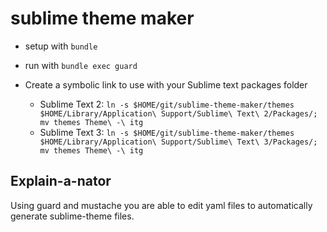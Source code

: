 # sublime theme maker

* setup with `bundle`

* run with `bundle exec guard`

* Create a symbolic link to use with your Sublime text packages folder
  * Sublime Text 2: `ln -s $HOME/git/sublime-theme-maker/themes $HOME/Library/Application\ Support/Sublime\ Text\ 2/Packages/; mv themes Theme\ -\ itg`
  * Sublime Text 3: `ln -s $HOME/git/sublime-theme-maker/themes $HOME/Library/Application\ Support/Sublime\ Text\ 3/Packages/; mv themes Theme\ -\ itg`

## Explain-a-nator

Using guard and mustache you are able to edit yaml files to automatically generate sublime-theme files.
